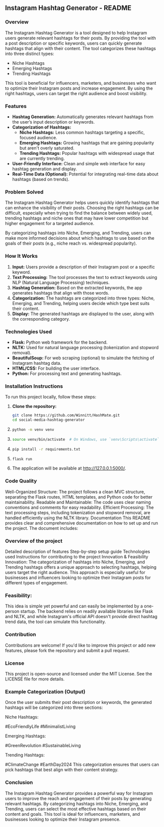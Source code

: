 ## Instagram Hashtag Generator - README ##

### Overview
The Instagram Hashtag Generator is a tool designed to help Instagram users generate relevant hashtags for their posts. By providing the tool with a post description or specific keywords, users can quickly generate hashtags that align with their content. The tool categorizes these hashtags into three distinct types:

- Niche Hashtags
- Emerging Hashtags
- Trending Hashtags

This tool is beneficial for influencers, marketers, and businesses who want to optimize their Instagram posts and increase engagement. By using the right hashtags, users can target the right audience and boost visibility.

### Features
- **Hashtag Generation:** Automatically generates relevant hashtags from the user’s input description or keywords.
- **Categorization of Hashtags:**
  - **Niche Hashtags:** Less common hashtags targeting a specific, focused audience.
  - **Emerging Hashtags:** Growing hashtags that are gaining popularity but aren't overly saturated.
  - **Trending Hashtags:** Popular hashtags with widespread usage that are currently trending.
- **User-Friendly Interface:** Clean and simple web interface for easy hashtag generation and display.
- **Real-Time Data (Optional):** Potential for integrating real-time data about hashtags (based on trends).

### Problem Solved
The Instagram Hashtag Generator helps users quickly identify hashtags that can enhance the visibility of their posts. Choosing the right hashtags can be difficult, especially when trying to find the balance between widely used, trending hashtags and niche ones that may have lower competition but higher engagement for a targeted audience.

By categorizing hashtags into Niche, Emerging, and Trending, users can make more informed decisions about which hashtags to use based on the goals of their posts (e.g., niche reach vs. widespread popularity).

### How It Works
1. **Input:** Users provide a description of their Instagram post or a specific keyword.
2. **Text Processing:** The tool processes the text to extract keywords using NLP (Natural Language Processing) techniques.
3. **Hashtag Generation:** Based on the extracted keywords, the app generates hashtags that align with those words.
4. **Categorization:** The hashtags are categorized into three types: Niche, Emerging, and Trending, helping users decide which type best suits their content.
5. **Display:** The generated hashtags are displayed to the user, along with the corresponding category.

### Technologies Used
- **Flask:** Python web framework for the backend.
- **NLTK:** Used for natural language processing (tokenization and stopword removal).
- **BeautifulSoup:** For web scraping (optional) to simulate the fetching of Instagram hashtag data.
- **HTML/CSS:** For building the user interface.
- **Python:** For processing text and generating hashtags.

### Installation Instructions
To run this project locally, follow these steps:

1. **Clone the repository:**
   ```bash
   git clone https://github.com/Winnitt/HashMate.git
   cd social-media-hashtag-generator
2.
    ```bash
    python -m venv venv
3.
    ```bash
    source venv/bin/activate  # On Windows, use `venv\Scripts\activate`
4.
    ```bash
    pip install -r requirements.txt
5.
    ```bash
    flask run

6. The application will be available at http://127.0.0.1:5000/.

### Code Quality
Well-Organized Structure: The project follows a clean MVC structure, separating the Flask routes, HTML templates, and Python code for better maintainability.
Readable and Maintainable: The code uses clear naming conventions and comments for easy readability.
Efficient Processing: The text processing steps, including tokenization and stopword removal, are handled efficiently using the NLTK library.
Documentation
This README provides clear and comprehensive documentation on how to set up and run the project. The document includes:

### Overview of the project
Detailed description of features
Step-by-step setup guide
Technologies used
Instructions for contributing to the project
Innovation & Feasibility
Innovation: The categorization of hashtags into Niche, Emerging, and Trending hashtags offers a unique approach to selecting hashtags, helping users target the right audience. This approach is especially useful for businesses and influencers looking to optimize their Instagram posts for different types of engagement.

### Feasibility:
This idea is simple yet powerful and can easily be implemented by a one-person startup. The backend relies on readily available libraries like Flask and NLTK, and while Instagram's official API doesn't provide direct hashtag trend data, the tool can simulate this functionality.

### Contribution
Contributions are welcome! If you'd like to improve this project or add new features, please fork the repository and submit a pull request.

### License
This project is open-source and licensed under the MIT License. See the LICENSE file for more details.

### Example Categorization (Output)
Once the user submits their post description or keywords, the generated hashtags will be categorized into three sections:

Niche Hashtags:

#EcoFriendlyLife
#MinimalistLiving

Emerging Hashtags:

#GreenRevolution
#SustainableLiving

Trending Hashtags:

#ClimateChange
#EarthDay2024
This categorization ensures that users can pick hashtags that best align with their content strategy.

### Conclusion
The Instagram Hashtag Generator provides a powerful way for Instagram users to improve the reach and engagement of their posts by generating relevant hashtags. By categorizing hashtags into Niche, Emerging, and Trending, users can select the most effective hashtags based on their content and goals. This tool is ideal for influencers, marketers, and businesses looking to optimize their Instagram presence.
